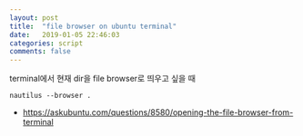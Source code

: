 ```yaml
---
layout: post
title:  "file browser on ubuntu terminal"
date:   2019-01-05 22:46:03
categories: script
comments: false
---
```


terminal에서 현재 dir을 file browser로 띄우고 싶을 때

~~~
nautilus --browser .
~~~

* https://askubuntu.com/questions/8580/opening-the-file-browser-from-terminal
